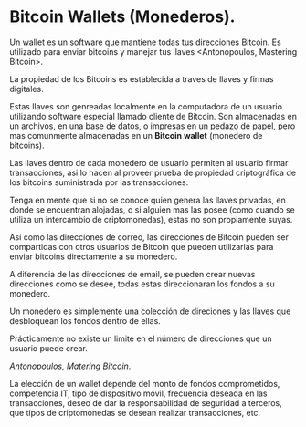 # Bitcoin Wallets (Monederos).

Un wallet es un software que mantiene todas tus direcciones Bitcoin. Es utilizado para enviar bitcoins y manejar tus llaves <Antonopoulos, Mastering Bitcoin>.

La propiedad de los Bitcoins es establecida a traves de llaves y firmas digitales.

Estas llaves son genreadas localmente en la computadora de un usuario utilizando software especial llamado cliente de Bitcoin. Son almacenadas en un archivos, en una base de datos, o impresas en un pedazo de papel, pero mas comunmente almacenadas en un **Bitcoin wallet** (monedero de bitcoins).

Las llaves dentro de cada monedero de usuario permiten al usuario firmar transacciones, asi lo hacen al proveer prueba de propiedad criptográfica de los bitcoins suministrada por las transacciones.

Tenga en mente que si no se conoce quien genera las llaves privadas, en donde se encuentran alojadas, o si alguien mas las posee (como cuando se utiliza un intercambio de criptomonedas), estas no son propiamente suyas.

Así como las direcciones de correo, las direcciones de Bitcoin pueden ser compartidas con otros usuarios de Bitcoin que pueden utilizarlas para enviar bitcoins directamente a su monedero.

A diferencia de las direcciones de email, se pueden crear nuevas direcciones como se desee, todas estas direccionaran los fondos a su monedero.

Un monedero es simplemente una colección de direciones y las llaves que desbloquean los fondos dentro de ellas.

Prácticamente no existe un limite en el número de direcciones que un usuario puede crear.

*Antonopoulos, Matering Bitcoin*.

La elección de un wallet depende del monto de fondos comprometidos, competencia IT, tipo de dispositivo movil, frecuencia deseada en las transacciones, deseo de dar la responsabilidad de seguridad a terceros, que tipos de criptomonedas se desean realizar transacciones, etc.


